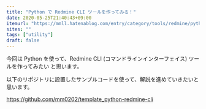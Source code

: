 ```yaml
---
title: "Python で Redmine CLI ツールを作ってみる！"
date: 2020-05-25T21:40:43+09:00
itemurl: "https://mmll.hatenablog.com/entry/category/tools/redmine/python-redmine-cli"
sites: ""
tags: ["utility"]
draft: false
---
```


今回は Python を使って、Redmine CLI (コマンドラインインターフェイス) ツールを作ってみたい と思います。

以下のリポジトリに設置したサンプルコードを使って、解説を進めていきたいと思います。

https://github.com/mm0202/template_python-redmine-cli